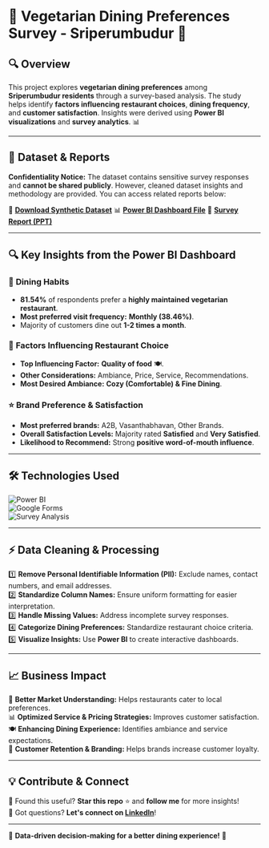 # 🥗 Vegetarian Dining Preferences Survey - Sriperumbudur 🚀

## 🔍 Overview  
This project explores **vegetarian dining preferences** among **Sriperumbudur residents** through a survey-based analysis. The study helps identify **factors influencing restaurant choices**, **dining frequency**, and **customer satisfaction**. Insights were derived using **Power BI visualizations** and **survey analytics**. 📊

---

## 📂 Dataset & Reports  
**Confidentiality Notice:** The dataset contains sensitive survey responses and **cannot be shared publicly**. However, cleaned dataset insights and methodology are provided. You can access related reports below:

📩 **[Download Synthetic Dataset](https://github.com/manibharathiviji/Vegetarian-Dining-Preferences-Survey/blob/main/Synthetic_Survey_Data.csv)**
📊 **[Power BI Dashboard File](https://drive.google.com/file/d/1RwSY7UWnWcDzQyJ4JI9q4OGxAhrYO8hM/view?usp=sharing)**
📑 **[Survey Report (PPT)](https://docs.google.com/presentation/d/1zKjU5LGQWBTIGlxu3s7LOZrL6FtOntxm/edit?usp=sharing&ouid=100802422128863258108&rtpof=true&sd=true)**

---

## 🔍 Key Insights from the Power BI Dashboard

### 🛒 **Dining Habits**
- **81.54%** of respondents prefer a **highly maintained vegetarian restaurant**.
- **Most preferred visit frequency:** **Monthly (38.46%)**.
- Majority of customers dine out **1-2 times a month**.

### 🔑 **Factors Influencing Restaurant Choice**
- **Top Influencing Factor:** **Quality of food** 🍽️.
- **Other Considerations:** Ambiance, Price, Service, Recommendations.
- **Most Desired Ambiance:** **Cozy (Comfortable) & Fine Dining**.

### ⭐ **Brand Preference & Satisfaction**
- **Most preferred brands:** A2B, Vasanthabhavan, Other Brands.
- **Overall Satisfaction Levels:** Majority rated **Satisfied** and **Very Satisfied**.
- **Likelihood to Recommend:** Strong **positive word-of-mouth influence**.

---

## 🛠️ Technologies Used  
![Power BI](https://img.shields.io/badge/Power%20BI-FFC000?style=for-the-badge&logo=power-bi&logoColor=black)  
![Google Forms](https://img.shields.io/badge/Google%20Forms-purple?style=for-the-badge)  
![Survey Analysis](https://img.shields.io/badge/Survey%20Analysis-blue?style=for-the-badge)  

---

## ⚡ Data Cleaning & Processing  
1️⃣ **Remove Personal Identifiable Information (PII):** Exclude names, contact numbers, and email addresses.  
2️⃣ **Standardize Column Names:** Ensure uniform formatting for easier interpretation.  
3️⃣ **Handle Missing Values:** Address incomplete survey responses.  
4️⃣ **Categorize Dining Preferences:** Standardize restaurant choice criteria.  
5️⃣ **Visualize Insights:** Use **Power BI** to create interactive dashboards.

---

## 📈 Business Impact  
🚀 **Better Market Understanding:** Helps restaurants cater to local preferences.  
📊 **Optimized Service & Pricing Strategies:** Improves customer satisfaction.  
🍽️ **Enhancing Dining Experience:** Identifies ambiance and service expectations.  
💬 **Customer Retention & Branding:** Helps brands increase customer loyalty.  

---

## 💡 Contribute & Connect  
🚀 Found this useful? **Star this repo** ⭐ and **follow me** for more insights!  
📩 Got questions? **Let's connect on [LinkedIn](https://www.linkedin.com/in/manibharathi-vijayakumar-7a1731259/)**!  

---

🎯 **Data-driven decision-making for a better dining experience!** 🍴
